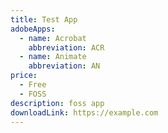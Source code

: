 ```yaml
---
title: Test App
adobeApps:
  - name: Acrobat
    abbreviation: ACR
  - name: Animate
    abbreviation: AN
price:
  - Free
  - FOSS
description: foss app
downloadLink: https://example.com
---
```

